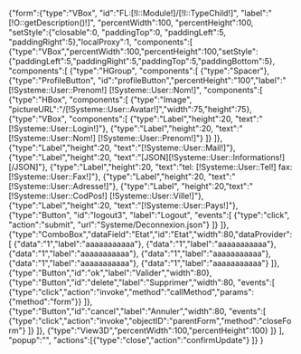 {"form":{"type":"VBox", "id":"FL:[!I::Module!]/[!I::TypeChild!]", "label":"[!O::getDescription()!]", "percentWidth":100, "percentHeight":100, 
	"setStyle":{"closable":0, "paddingTop":0, "paddingLeft":5, "paddingRight":5},"localProxy":1, 
	"components":[
	{"type":"VBox","percentWidth":100,"percentHeight":100,"setStyle":{"paddingLeft":5,"paddingRight":5,"paddingTop":5,"paddingBottom":5}, 
	"components":[
		{"type":"HGroup",
		"components":[
			{"type":"Spacer"},
			{"type":"ProfileButton", "id":"profileButton","percentHeight":"100","label":"[!Systeme::User::Prenom!] [!Systeme::User::Nom!]", "components":[
				{"type":"HBox", "components":[
					{"type":"Image", "pictureURL":"/[!Systeme::User::Avatar!]","width":75,"height":75},
					{"type":"VBox", "components":[
						{"type":"Label","height":20, "text":"[!Systeme::User::Login!]"},
						{"type":"Label","height":20, "text":"[!Systeme::User::Nom!] [!Systeme::User::Prenom!]"}
					]}
				]},
				{"type":"Label","height":20, "text":"[!Systeme::User::Mail!]"},
				{"type":"Label","height":20, "text":"[JSON][!Systeme::User::Informations!][/JSON]"},
				{"type":"Label","height":20, "text":"tel: [!Systeme::User::Tel!] fax: [!Systeme::User::Fax!]"},
				{"type":"Label","height":20, "text":"[!Systeme::User::Adresse!]"},
				{"type":"Label", "height":20,"text":"[!Systeme::User::CodPos!] [!Systeme::User::Ville!]"},
				{"type":"Label","height":20, "text":"[!Systeme::User::Pays!]"},
				{"type":"Button", "id":"logout3", "label":"Logout", "events":[
					{"type":"click", "action":"submit", "url":"Systeme/Deconnexion.json"}
				]}
			]},
			{"type":"ComboBox","dataField":"Etat","id":"Etat","width":80,"dataProvider":[
				{"data":"1","label":"aaaaaaaaaaa"},
				{"data":"1","label":"aaaaaaaaaaa"},
				{"data":"1","label":"aaaaaaaaaaa"},
				{"data":"1","label":"aaaaaaaaaaa"},
				{"data":"1","label":"aaaaaaaaaaa"},
				{"data":"1","label":"aaaaaaaaaaa"}
			]},
			{"type":"Button","id":"ok","label":"Valider","width":80},
			{"type":"Button","id":"delete","label":"Supprimer","width":80,
			"events":[
				{"type":"click","action":"invoke","method":"callMethod","params":{"method":"form"}}
			]},
			{"type":"Button","id":"cancel","label":"Annuler","width":80,
			"events":[
				{"type":"click","action":"invoke","objectID":"parentForm","method":"closeForm"}
			]}
		]},
		{"type":"View3D","percentWidth":100,"percentHeight":100}
	]}
],
"popup":"",
"actions":[{"type":"close","action":"confirmUpdate"}
]}
}
